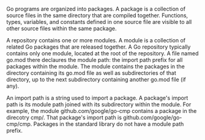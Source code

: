 Go programs are organized into packages. A package is a collection of source files in the same directory that are compiled together. Functions, types, variables, and constants defined in one source file are visible to all other source files within the same package.

A repository contains one or more modules. A module is a collection of related Go packages that are released together. A Go repository typically contains only one module, located at the root of the repository. A file named go.mod there declaures the module path: the import path prefix for all packages within the module. The module contains the packages in the directory containing its go.mod file as well as subdirectories of that directory, up to the next subdirectory containing another go.mod file (if any).

An import path is a string used to import a package. A package's import path is its module path joined with its subdirectory within the module. For example, the module github.com/google/go-cmp contains a package in the direcotry cmp/. That package's import path is github.com/google/go-cmp/cmp. Packages in the standard library do not have a module path prefix.